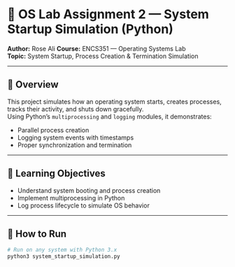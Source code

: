 # 🧩 OS Lab Assignment 2 — System Startup Simulation (Python)

**Author:** Rose Ali
**Course:** ENCS351 — Operating Systems Lab  
**Topic:** System Startup, Process Creation & Termination Simulation  

---

## 📖 Overview
This project simulates how an operating system starts, creates processes, tracks their activity, and shuts down gracefully.  
Using Python’s `multiprocessing` and `logging` modules, it demonstrates:
- Parallel process creation
- Logging system events with timestamps
- Proper synchronization and termination

---

## 🧠 Learning Objectives
- Understand system booting and process creation  
- Implement multiprocessing in Python  
- Log process lifecycle to simulate OS behavior  

---

## 🧮 How to Run
```bash
# Run on any system with Python 3.x
python3 system_startup_simulation.py
